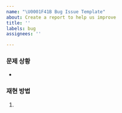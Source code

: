 ```yaml
---
name: "\U0001F41B Bug Issue Template"
about: Create a report to help us improve
title: ''
labels: bug
assignees: ''

---
```


### 문제 상황
- 

### 재현 방법

1.